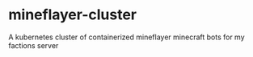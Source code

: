 # mineflayer-cluster
A kubernetes cluster of containerized mineflayer minecraft bots for my factions server
